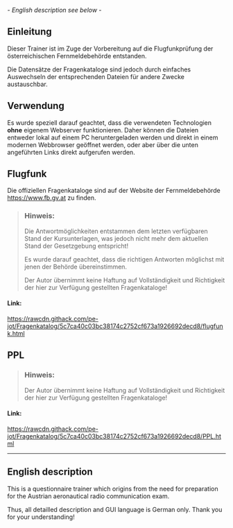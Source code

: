 *- English description see below -*

## Einleitung

Dieser Trainer ist im Zuge der Vorbereitung auf die Flugfunkprüfung der österreichischen Fernmeldebehörde entstanden.

Die Datensätze der Fragenkataloge sind jedoch durch einfaches Auswechseln der entsprechenden Dateien für andere Zwecke austauschbar.

## Verwendung

Es wurde speziell darauf geachtet, dass die verwendeten Technologien **ohne** eigenem Webserver funktionieren. Daher können die Dateien entweder lokal auf einem PC heruntergeladen werden und direkt in einem modernen Webbrowser geöffnet werden, oder aber über die unten angeführten Links direkt aufgerufen werden.

## Flugfunk

Die offiziellen Fragenkataloge sind auf der Website der Fernmeldebehörde https://www.fb.gv.at zu finden.

> ### Hinweis:
> Die Antwortmöglichkeiten entstammen dem letzten verfügbaren Stand der Kursunterlagen, was jedoch nicht mehr dem aktuellen Stand der Gesetzgebung entspricht!
>
> Es wurde darauf geachtet, dass die richtigen Antworten möglichst mit jenen der Behörde übereinstimmen.
> 
> Der Autor übernimmt keine Haftung auf Vollständigkeit und Richtigkeit der hier zur Verfügung gestellten Fragenkataloge!

#### Link:
https://rawcdn.githack.com/pe-jot/Fragenkatalog/5c7ca40c03bc38174c2752cf673a1926692decd8/flugfunk.html
<!-- https://raw.githack.com/pe-jot/Fragenkatalog/main/flugfunk.html -->

## PPL

> ### Hinweis:
> Der Autor übernimmt keine Haftung auf Vollständigkeit und Richtigkeit der hier zur Verfügung gestellten Fragenkataloge!

#### Link:
https://rawcdn.githack.com/pe-jot/Fragenkatalog/5c7ca40c03bc38174c2752cf673a1926692decd8/PPL.html
<!-- https://raw.githack.com/pe-jot/Fragenkatalog/main/PPL.html -->


---


## English description

This is a questionnaire trainer which origins from the need for preparation for the Austrian aeronautical radio communication exam.

Thus, all detailled description and GUI language is German only. Thank you for your understanding!

